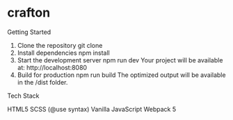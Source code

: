 # crafton

Getting Started

1. Clone the repository
git clone 
2. Install dependencies
npm install
3. Start the development server
npm run dev
Your project will be available at:
http://localhost:8080
4. Build for production
npm run build
The optimized output will be available in the /dist folder.

Tech Stack

HTML5
SCSS (@use syntax)
Vanilla JavaScript
Webpack 5
